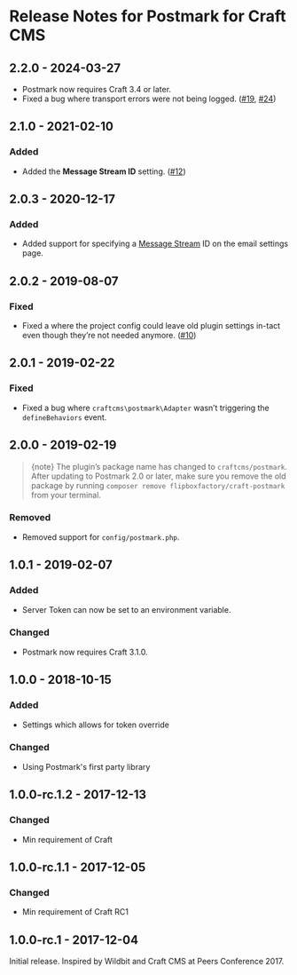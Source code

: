 # Release Notes for Postmark for Craft CMS

## 2.2.0 - 2024-03-27

- Postmark now requires Craft 3.4 or later.
- Fixed a bug where transport errors were not being logged. ([#19](https://github.com/craftcms/postmark/issues/19), [#24](https://github.com/craftcms/postmark/pull/24))

## 2.1.0 - 2021-02-10

### Added
- Added the **Message Stream ID** setting. ([#12](https://github.com/craftcms/postmark/pull/12))

## 2.0.3 - 2020-12-17

### Added
- Added support for specifying a [Message Stream](https://postmarkapp.com/message-streams) ID on the email settings page.

## 2.0.2 - 2019-08-07

### Fixed
- Fixed a where the project config could leave old plugin settings in-tact even though they’re not needed anymore. ([#10](https://github.com/craftcms/postmark/issues/10))

## 2.0.1 - 2019-02-22

### Fixed
- Fixed a bug where `craftcms\postmark\Adapter` wasn’t triggering the `defineBehaviors` event.

## 2.0.0 - 2019-02-19

> {note} The plugin’s package name has changed to `craftcms/postmark`. After updating to Postmark 2.0 or later, make sure you remove the old package by running `composer remove flipboxfactory/craft-postmark` from your terminal.

### Removed
- Removed support for `config/postmark.php`.

## 1.0.1 - 2019-02-07

### Added
- Server Token can now be set to an environment variable.

### Changed
- Postmark now requires Craft 3.1.0.

## 1.0.0 - 2018-10-15

### Added
- Settings which allows for token override

### Changed
- Using Postmark's first party library

## 1.0.0-rc.1.2 - 2017-12-13

### Changed
- Min requirement of Craft

## 1.0.0-rc.1.1 - 2017-12-05

### Changed
- Min requirement of Craft RC1

## 1.0.0-rc.1 - 2017-12-04

Initial release. Inspired by Wildbit and Craft CMS at Peers Conference 2017.
